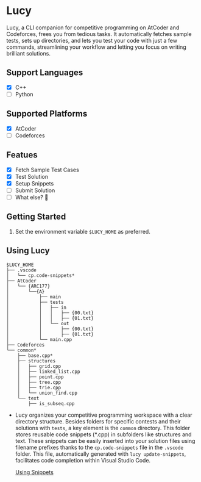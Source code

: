 # Lucy

Lucy, a CLI companion for competitive programming on AtCoder and Codeforces, frees you from tedious
tasks. It automatically fetches sample tests, sets up directories, and lets you test your code with
just a few commands, streamlining your workflow and letting you focus on writing brilliant
solutions.

## Support Languages
- [x] C++
- [ ] Python

## Supported Platforms
- [x] AtCoder
- [ ] Codeforces

## Featues
- [x] Fetch Sample Test Cases
- [x] Test Solution
- [x] Setup Snippets
- [ ] Submit Solution
- [ ] What else? 🤔

## Getting Started
1. Set the environment variable `$LUCY_HOME` as preferred.

## Using Lucy
```
$LUCY_HOME
├── .vscode
│   └── cp.code-snippets*
├── AtCoder
│   └── {ARC177}
│       └──{A}
│           ├── main
│           ├── tests
│           │   ├── in
│           │   │   ├── {00.txt}
│           │   │   ├── {01.txt}
│           │   └── out
│           │       ├── {00.txt}
│           │       ├── {01.txt}
│           └── main.cpp
├── Codeforces
└── common*
    ├── base.cpp*
    ├── structures
    │   ├── grid.cpp
    │   ├── linked_list.cpp
    │   ├── point.cpp
    │   ├── tree.cpp
    │   ├── trie.cpp
    │   └── union_find.cpp
    └── text
        ├── is_subseq.cpp

```

- Lucy organizes your competitive programming workspace with a clear directory structure. Besides folders for specific contests and their solutions with `tests`, a key element is the `common` directory. This folder stores reusable code snippets (*.cpp) in subfolders like structures and text. These snippets can be easily inserted into your solution files using filename prefixes thanks to the `cp.code-snippets` file in the `.vscode` folder. This file, automatically generated with `lucy update-snippets`,  facilitates code completion within Visual Studio Code.

  [Using Snippets](https://github.com/kid-116/CP/assets/75692643/3636b6f1-ad58-4bd7-8cb1-2c700f8a5b72)

